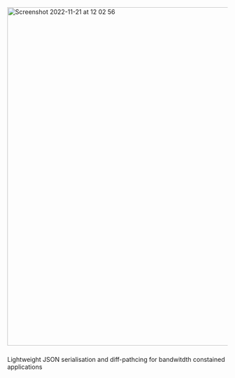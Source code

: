 <img width="772" alt="Screenshot 2022-11-21 at 12 02 56" src="https://user-images.githubusercontent.com/29259177/203023707-0a5a84eb-de45-482b-a8e5-d6b22c4f09df.png">

###
 Lightweight JSON serialisation and diff-pathcing for bandwitdth constained applications
